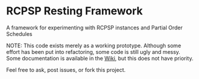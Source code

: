 RCPSP Resting Framework
=======================

A framework for experimenting with RCPSP instances and Partial Order Schedules

NOTE: This code exists merely as a working prototype.
Although some effort has been put into refactoring, some code is still ugly and messy.
Some documentation is available in the [Wiki](https://github.com/dwilmer/rcpsp-testing-framework/wiki), but this does not have priority.

Feel free to ask, post issues, or fork this project.
